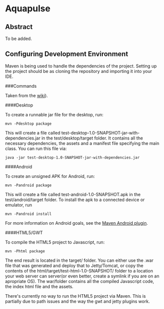 Aquapulse
=========

Abstract
--------
To be added.


Configuring Development Environment
-----------------------------------
Maven is being used to handle the dependencies of the project. Setting up the project should be as cloning the
repository and importing it into your IDE.

###Commands

Taken from the [wiki](http://code.google.com/p/libgdx/wiki/MavenProjectSetup)).


####Desktop

To create a runnable jar file for the desktop, run:

`mvn -Pdesktop package`

This will create a file called test-desktop-1.0-SNAPSHOT-jar-with-dependencies.jar in the test/desktop/target folder.
It contains all the necessary dependencies, the assets and a manifest file specifying the main class. You can run this
file via:

`java -jar test-desktop-1.0-SNAPSHOT-jar-with-dependencies.jar`


####Android

To create an unsigned APK for Android, run:

`mvn -Pandroid package`

This will create a file called test-android-1.0-SNAPSHOT.apk in the test/android/target folder. To install the apk to a
connected device or emulator, run

`mvn -Pandroid install`

For more information on Android goals, see the [Maven Android plugin](http://code.google.com/p/maven-android-plugin/).


####HTML5/GWT

To compile the HTML5 project to Javascript, run:

`mvn -Phtml package`

The end result is located in the target/ folder. You can either use the .war file that was generated and deploy that to
Jetty/Tomcat, or copy the contents of the html/target/test-html-1.0-SNAPSHOT/ folder to a location your web server can
server(or even better, create a symlink if you are on an apropriate OS). The war/folder contains all the compiled
Javascript code, the index html file and the assets.

There's currently no way to run the HTML5 project via Maven. This is partially due to path issues and the way the gwt
and jetty plugins work.